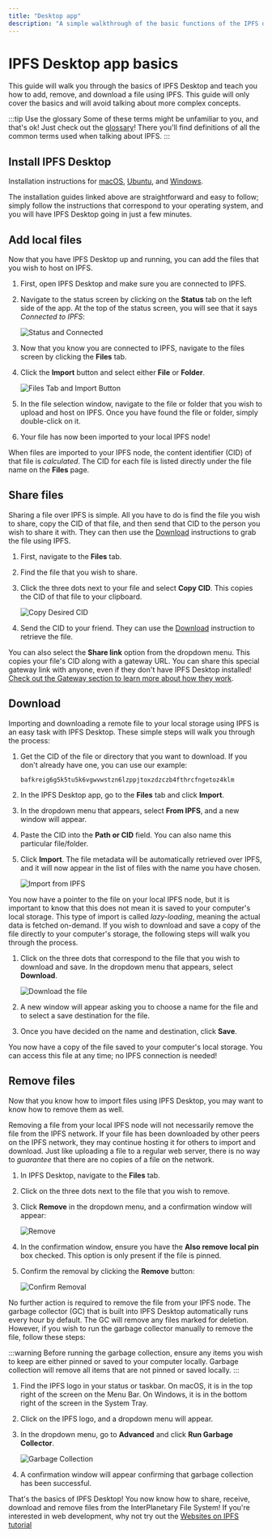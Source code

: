 ```yaml
---
title: "Desktop app"
description: "A simple walkthrough of the basic functions of the IPFS desktop app."
---
```


# IPFS Desktop app basics

This guide will walk you through the basics of IPFS Desktop and teach you how to add, remove, and download a file using IPFS. This guide will only cover the basics and will avoid talking about more complex concepts.

:::tip Use the glossary
Some of these terms might be unfamiliar to you, and that's ok! Just check out the [glossary](../concepts/glossary/)! There you'll find definitions of all the common terms used when talking about IPFS.
:::

## Install IPFS Desktop

Installation instructions for [macOS](../install/ipfs-desktop/#macos), [Ubuntu](../install/ipfs-desktop/#ubuntu), and [Windows](../install/ipfs-desktop/#windows).

The installation guides linked above are straightforward and easy to follow; simply follow the instructions that correspond to your operating system, and you will have IPFS Desktop going in just a few minutes.

## Add local files

Now that you have IPFS Desktop up and running, you can add the files that you wish to host on IPFS.

1. First, open IPFS Desktop and make sure you are connected to IPFS.
1. Navigate to the status screen by clicking on the **Status** tab on the left side of the app. At the top of the status screen, you will see that it says _Connected to IPFS_:

    ![Status and Connected](https://ipfs.io/ipfs/bafkreidfsaiakraedkl3u7zlxzjpjy3typhdqz24bam7vhietdcn7gzm3u "Status and Connected.png")

1. Now that you know you are connected to IPFS, navigate to the files screen by clicking the **Files** tab.
1. Click the **Import** button and select either **File** or **Folder**.

    ![Files Tab and Import Button](https://ipfs.io/ipfs/bafkreib766pjfowf3z66yz2culsqjb7pe26s5kw45y7euubfv7txwyau74 "Files Import.png")

1. In the file selection window, navigate to the file or folder that you wish to upload and host on IPFS. Once you have found the file or folder, simply double-click on it.
1. Your file has now been imported to your local IPFS node!

When files are imported to your IPFS node, the content identifier (CID) of that file is _calculated_. The CID for each file is listed directly under the file name on the **Files** page.

## Share files

Sharing a file over IPFS is simple. All you have to do is find the file you wish to share, copy the CID of that file, and then send that CID to the person you wish to share it with. They can then use the [Download](#download) instructions to grab the file using IPFS.

1. First, navigate to the **Files** tab.
1. Find the file that you wish to share.
1. Click the three dots next to your file and select **Copy CID**. This copies the CID of that file to your clipboard.

    ![Copy Desired CID](https://ipfs.io/ipfs/bafkreig6g5k5tu5k6vgwvwstzn6lzppjtoxzdzczb4fthrcfngetoz4klm "CopyCID.png")

1. Send the CID to your friend. They can use the [Download](#download) instruction to retrieve the file.

You can also select the **Share link** option from the dropdown menu. This copies your file's CID along with a gateway URL. You can share this special gateway link with anyone, even if they don't have IPFS Desktop installed! [Check out the Gateway section to learn more about how they work](../concepts/ipfs-gateway.md).

## Download

Importing and downloading a remote file to your local storage using IPFS is an easy task with IPFS Desktop. These simple steps will walk you through the process:

1. Get the CID of the file or directory that you want to download. If you don't already have one, you can use our example:

    ```plaintext
    bafkreig6g5k5tu5k6vgwvwstzn6lzppjtoxzdzczb4fthrcfngetoz4klm
    ```

1. In the IPFS Desktop app, go to the **Files** tab and click **Import**.
1. In the dropdown menu that appears, select **From IPFS**, and a new window will appear.
1. Paste the CID into the **Path or CID** field. You can also name this particular file/folder.
1. Click **Import**. The file metadata will be automatically retrieved over IPFS, and it will now appear in the list of files with the name you have chosen.

    ![Import from IPFS](https://ipfs.io/ipfs/bafkreihzdmqtouxjkdn6wrxlvx64dzxkvdnu4rwpveed5plvyon2zogx5y "Import from IPFS.png")

You now have a pointer to the file on your local IPFS node, but it is important to know that this does not mean it is saved to your computer's local storage. This type of import is called _lazy-loading_, meaning the actual data is fetched on-demand. If you wish to download and save a copy of the file directly to your computer's storage, the following steps will walk you through the process.

1. Click on the three dots that correspond to the file that you wish to download and save. In the dropdown menu that appears, select **Download**.

    ![Download the file](https://ipfs.io/ipfs/bafkreid4wkkwreywwdj2qqjnho56kodskmhi4e7tpzzvjpu3hn4o5eaxk4 "Download File.png")

1. A new window will appear asking you to choose a name for the file and to select a save destination for the file.
1. Once you have decided on the name and destination, click **Save**.

You now have a copy of the file saved to your computer's local storage. You can access this file at any time; no IPFS connection is needed!

## Remove files

Now that you know how to import files using IPFS Desktop, you may want to know how to remove them as well.

Removing a file from your local IPFS node will not necessarily remove the file from the IPFS network. If your file has been downloaded by other peers on the IPFS network, they may continue hosting it for others to import and download. Just like uploading a file to a regular web server, there is no way to _guarantee_ that there are no copies of a file on the network.

1. In IPFS Desktop, navigate to the **Files** tab.
1. Click on the three dots next to the file that you wish to remove.
1. Click **Remove** in the dropdown menu, and a confirmation window will appear:

    ![Remove](https://ipfs.io/ipfs/bafkreihqa4a5nhldieme2h66fbpnp52zihk7oqne5ble377qcqxppn4l6y "Remove.png")

1. In the confirmation window, ensure you have the **Also remove local pin** box checked. This option is only present if the file is pinned.
1. Confirm the removal by clicking the **Remove** button:

    ![Confirm Removal](https://ipfs.io/ipfs/bafkreibkhgbhkgooue2h23qb4qxljbcco2gpoi4fz42coaxq5yeqgp6rry "ConfirmRemove.png")

No further action is required to remove the file from your IPFS node. The garbage collector (GC) that is built into IPFS Desktop automatically runs every hour by default. The GC will remove any files marked for deletion. However, if you wish to run the garbage collector manually to remove the file, follow these steps:

:::warning
Before running the garbage collection, ensure any items you wish to keep are either pinned or saved to your computer locally. Garbage collection will remove all items that are not pinned or saved locally.
:::

1. Find the IPFS logo in your status or taskbar. On macOS, it is in the top right of the screen on the Menu Bar. On Windows, it is in the bottom right of the screen in the System Tray.
1. Click on the IPFS logo, and a dropdown menu will appear.
1. In the dropdown menu, go to **Advanced** and click **Run Garbage Collector**.

    ![Garbage Collection](https://ipfs.io/ipfs/bafkreigwixo5aexortfcjkkryzk2q5pxocvqvb7ohrbuz6uk52qdes43si "GarbageCollector.png")

1. A confirmation window will appear confirming that garbage collection has been successful.

That's the basics of IPFS Desktop! You now know how to share, receive, download and remove files from the InterPlanetary File System! If you're interested in web development, why not try out the [Websites on IPFS tutorial](../how-to/websites-on-ipfs/single-page-website.md)
